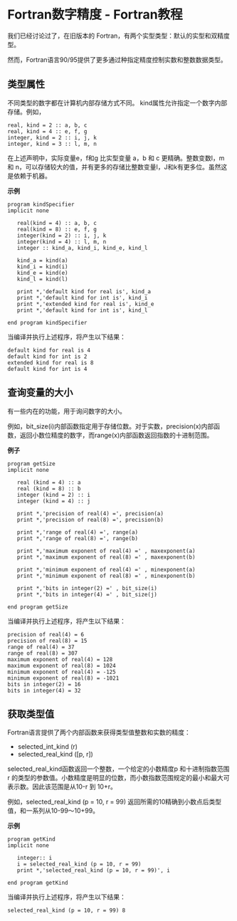 # Fortran数字精度 - Fortran教程

我们已经讨论过了，在旧版本的 Fortran，有两个实型类型：默认的实型和双精度型。

然而，Fortran语言90/95提供了更多通过种指定精度控制实数和整数数据类型。

## 类型属性

不同类型的数字都在计算机内部存储方式不同。 kind属性允许指定一个数字内部存储。例如，

```
real, kind = 2 :: a, b, c
real, kind = 4 :: e, f, g
integer, kind = 2 :: i, j, k
integer, kind = 3 :: l, m, n
```

在上述声明中，实际变量e，f和g 比实型变量 a，b 和 c 更精确。整数变数l，m 和 n，可以存储较大的值，并有更多的存储比整数变量I，J和k有更多位。虽然这是依赖于机器。

**示例**

```
program kindSpecifier
implicit none

   real(kind = 4) :: a, b, c
   real(kind = 8) :: e, f, g
   integer(kind = 2) :: i, j, k
   integer(kind = 4) :: l, m, n
   integer :: kind_a, kind_i, kind_e, kind_l

   kind_a = kind(a)
   kind_i = kind(i)
   kind_e = kind(e)
   kind_l = kind(l)

   print *,'default kind for real is', kind_a
   print *,'default kind for int is', kind_i
   print *,'extended kind for real is', kind_e
   print *,'default kind for int is', kind_l

end program kindSpecifier
```

当编译并执行上述程序，将产生以下结果：

```
default kind for real is 4
default kind for int is 2
extended kind for real is 8
default kind for int is 4

```

## 查询变量的大小

有一些内在的功能，用于询问数字的大小。

例如，bit_size(i)内部函数指定用于存储位数。对于实数，precision(x)内部函数，返回小数位精度的数字，而range(x)内部函数返回指数的十进制范围。

**例子**

```
program getSize
implicit none

   real (kind = 4) :: a
   real (kind = 8) :: b
   integer (kind = 2) :: i
   integer (kind = 4) :: j

   print *,'precision of real(4) =', precision(a)
   print *,'precision of real(8) =', precision(b)

   print *,'range of real(4) =', range(a)
   print *,'range of real(8) =', range(b)

   print *,'maximum exponent of real(4) =' , maxexponent(a)
   print *,'maximum exponent of real(8) =' , maxexponent(b)

   print *,'minimum exponent of real(4) =' , minexponent(a)
   print *,'minimum exponent of real(8) =' , minexponent(b)

   print *,'bits in integer(2) =' , bit_size(i)
   print *,'bits in integer(4) =' , bit_size(j)

end program getSize
```

当编译并执行上述程序，将产生以下结果：

```
precision of real(4) = 6
precision of real(8) = 15
range of real(4) = 37
range of real(8) = 307
maximum exponent of real(4) = 128
maximum exponent of real(8) = 1024
minimum exponent of real(4) = -125
minimum exponent of real(8) = -1021
bits in integer(2) = 16
bits in integer(4) = 32

```

## 获取类型值

Fortran语言提供了两个内部函数来获得类型值整数和实数的精度：

*   selected_int_kind (r)
*   selected_real_kind ([p, r])

selected_real_kind函数返回一个整数，一个给定的小数精度p 和十进制指数范围r 的类型的参数值。小数精度是明显的位数，而小数指数范围规定的最小和最大可表示数。因此该范围是从10-r 到 10+r。

例如，selected_real_kind (p = 10, r = 99) 返回所需的10精确到小数点后类型值，和一系列从10-99〜10+99。

**示例**

```
program getKind
implicit none

   integer:: i
   i = selected_real_kind (p = 10, r = 99) 
   print *,'selected_real_kind (p = 10, r = 99)', i

end program getKind
```

当编译并执行上述程序，将产生以下结果：

```
selected_real_kind (p = 10, r = 99) 8
```

 